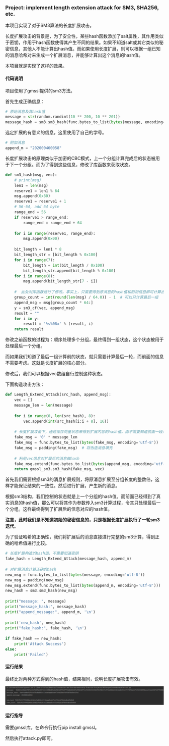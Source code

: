 ### Project: implement length extension attack for SM3, SHA256, etc.

本项目实现了对于SM3算法的长度扩展攻击。

长度扩展攻击的背景是，为了安全性，某些hash函数添加了salt属性，其作用类似于密钥，作用于hash函数使得其产生不同的结果。如果不知道salt或其它类似的秘密信息，其他人不能计算出hash值。而如果使用长度扩展，则可以根据一组已知的消息哈希对来生成一个扩展消息，并能够计算出这个消息的hash值。

本项目就是实现了这样的效果。

#### 代码说明

项目使用了gmssl提供的sm3方法。

首先生成正确信息：

```python
# 原始消息及其hash值
message = str(random.randint(10 ** 200, 10 ** 201))
message_hash = sm3.sm3_hash(func.bytes_to_list(bytes(message, encoding='utf-8')))
```

选定扩展的有意义的信息，这里使用了自己的学号。

```python
# 附加消息
append_m = "202000460058"
```

长度扩展攻击的原理类似于加密的CBC模式，上一个分组计算完成后的状态被用于下一个分组。而为了得到这些信息，修改了库函数来获取状态。

```python
def sm3_hash(msg, vec):
    # print(msg)
    len1 = len(msg)
    reserve1 = len1 % 64
    msg.append(0x80)
    reserve1 = reserve1 + 1
    # 56-64, add 64 byte
    range_end = 56
    if reserve1 > range_end:
        range_end = range_end + 64

    for i in range(reserve1, range_end):
        msg.append(0x00)

    bit_length = len1 * 8
    bit_length_str = [bit_length % 0x100]
    for i in range(7):
        bit_length = int(bit_length / 0x100)
        bit_length_str.append(bit_length % 0x100)
    for i in range(8):
        msg.append(bit_length_str[7 - i])

    #  此处对库函数进行了修改。事实上，只需要得到原消息的hash值和附加信息即可计算出整个串的hash
    group_count = int(round(len(msg) / 64.0)) - 1  # 可以只计算最后一组
    append_msg = msg[group_count * 64:]
    y = sm3_cf(vec, append_msg)
    result = ""
    for i in y:
        result = '%s%08x' % (result, i)
    return result
```

修改之前函数的过程为：顺序处理多个分组，最终得到一组状态，这个状态被用于处理最后一个分组。

而如果我们知道了最后一组计算前的状态，就只需要计算最后一轮，而前面的信息不需要考虑。这就是长度扩展的核心部分。

修改后，我们可以根据vec数组自行控制这种状态。

下面构造攻击方法：

```python
def Length_Extend_Attack(src_hash, append_msg):
    vec = []
    message_len = len(message)

    for i in range(0, len(src_hash), 8):
        vec.append(int(src_hash[i:i + 8], 16))

    # 长度扩展攻击下，通过保存向量状态来得到扩展内容的hash值。而不需要知道前面一段消息的明文，可以随意填充。
    fake_msg = '0' * message_len
    fake_msg = func.bytes_to_list(bytes(fake_msg, encoding='utf-8'))
    fake_msg = padding(fake_msg)  # 将伪造消息填充

    # 利用vec信息对扩展后的消息做hash
    fake_msg.extend(func.bytes_to_list(bytes(append_msg, encoding='utf-8')))
    return gmssl_sm3.sm3_hash(fake_msg, vec)
```

首先我们需要根据sm3的消息扩展规则，将原消息扩展至分组长度的整数倍，这样才能保证结果的一致性。然后进行扩展，产生新的消息。

根据sm3结构，我们控制的状态就是上一个分组的hash值。而前面已经得到了真实消息的hash值，那么可以将其作为参数传入sm3计算过程，令其只处理最后一个分组。这样最终得到了扩展后的信息对应的hash值。

**注意，此时我们是不知道初始的秘密信息的，只是根据长度扩展执行了一轮sm3迭代**。

为了验证哈希的正确性，我们将扩展后的消息直接进行完整的sm3计算，得到正确的哈希值进行比较。

```python
# 长度扩展构造的hash值，不需要知道密钥
fake_hash = Length_Extend_Attack(message_hash, append_m)

# 对扩展消息计算正确的hash
new_msg = func.bytes_to_list(bytes(message, encoding='utf-8'))
new_msg = padding(new_msg)
new_msg.extend(func.bytes_to_list(bytes(append_m, encoding='utf-8')))
new_hash = sm3.sm3_hash(new_msg)

print("message: ", message)
print("message_hash:", message_hash)
print("append_message:", append_m, '\n')

print('new_hash', new_hash)
print("fake_hash:", fake_hash, '\n')

if fake_hash == new_hash:
    print('Attack Success')
else:
    print('Failed')
```

#### 运行结果

最终比对两种方式得到的hash值，结果相同，说明长度扩展攻击有效。

![image-20220731004511578](./res.png)

#### 运行指导

需要gmssl库，在命令行执行pip install gmssl。

然后执行attack.py即可。